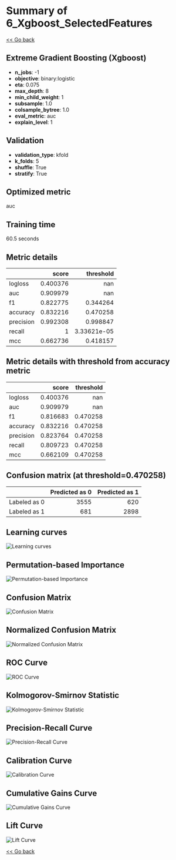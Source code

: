 # Summary of 6_Xgboost_SelectedFeatures

[<< Go back](../README.md)


## Extreme Gradient Boosting (Xgboost)
- **n_jobs**: -1
- **objective**: binary:logistic
- **eta**: 0.075
- **max_depth**: 8
- **min_child_weight**: 1
- **subsample**: 1.0
- **colsample_bytree**: 1.0
- **eval_metric**: auc
- **explain_level**: 1

## Validation
 - **validation_type**: kfold
 - **k_folds**: 5
 - **shuffle**: True
 - **stratify**: True

## Optimized metric
auc

## Training time

60.5 seconds

## Metric details
|           |    score |     threshold |
|:----------|---------:|--------------:|
| logloss   | 0.400376 | nan           |
| auc       | 0.909979 | nan           |
| f1        | 0.822775 |   0.344264    |
| accuracy  | 0.832216 |   0.470258    |
| precision | 0.992308 |   0.998847    |
| recall    | 1        |   3.33621e-05 |
| mcc       | 0.662736 |   0.418157    |


## Metric details with threshold from accuracy metric
|           |    score |   threshold |
|:----------|---------:|------------:|
| logloss   | 0.400376 |  nan        |
| auc       | 0.909979 |  nan        |
| f1        | 0.816683 |    0.470258 |
| accuracy  | 0.832216 |    0.470258 |
| precision | 0.823764 |    0.470258 |
| recall    | 0.809723 |    0.470258 |
| mcc       | 0.662109 |    0.470258 |


## Confusion matrix (at threshold=0.470258)
|              |   Predicted as 0 |   Predicted as 1 |
|:-------------|-----------------:|-----------------:|
| Labeled as 0 |             3555 |              620 |
| Labeled as 1 |              681 |             2898 |

## Learning curves
![Learning curves](learning_curves.png)

## Permutation-based Importance
![Permutation-based Importance](permutation_importance.png)
## Confusion Matrix

![Confusion Matrix](confusion_matrix.png)


## Normalized Confusion Matrix

![Normalized Confusion Matrix](confusion_matrix_normalized.png)


## ROC Curve

![ROC Curve](roc_curve.png)


## Kolmogorov-Smirnov Statistic

![Kolmogorov-Smirnov Statistic](ks_statistic.png)


## Precision-Recall Curve

![Precision-Recall Curve](precision_recall_curve.png)


## Calibration Curve

![Calibration Curve](calibration_curve_curve.png)


## Cumulative Gains Curve

![Cumulative Gains Curve](cumulative_gains_curve.png)


## Lift Curve

![Lift Curve](lift_curve.png)



[<< Go back](../README.md)
